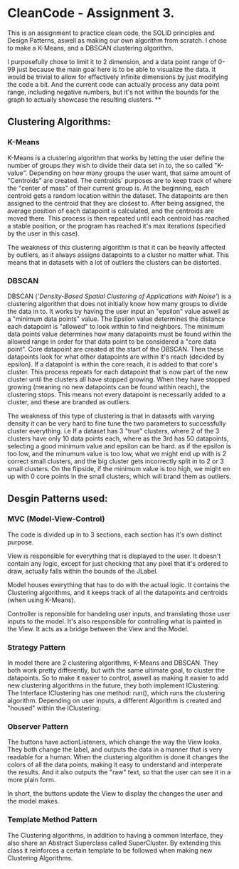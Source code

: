 # CleanCode - Assignment 3.

This is an assignment to practice clean code, the SOLID principles and Design Patterns, 
aswell as making our own algorithm from scratch. I chose to make a K-Means, and a DBSCAN clustering algorithm.

I purposefully chose to limit it to 2 dimension, and a data point range of 0-99 just because the main goal here is
to be able to visualize the data. It would be trivial to allow for effectively infinite dimensions by just modifying the code a bit. 
And the current code can actually process any data point range, including negative numbers, 
but it's not within the bounds for the graph to actually showcase the resulting clusters. **

## Clustering Algorithms:

### K-Means
K-Means is a clustering algorithm that works by letting the user define the number of groups they wish to divide their data set in to, the so called "K-value".
Depending on how many groups the user want, that same amount of "Centroids" are created.
The centroids' purposes are to keep track of where the "center of mass" of their current group is. 
At the beginning, each centroid gets a random location within the dataset. The datapoints are then assigned to the centroid that they are closest to.
After being assigned, the average position of each datapoint is calculated, and the centroids are moved there. 
This process is then repeated until each centroid has reached a stable position, or the program has reached it's max iterations (specified by the user in this case).

The weakness of this clustering algorithm is that it can be heavily affected by outliers, as it always assigns datapoints to a cluster no matter what. 
This means that in datasets with a lot of outliers the clusters can be distorted.

### DBSCAN
DBSCAN (*'Density-Based Spatial Clustering of Applications with Noise'*) is a clustering algorithm that does not initially know how many groups to divide the data in to.
It works by having the user input an "epsilon" value aswell as a "minimum data points" value. 
The Epsilon value determines the distance each datapoint is "allowed" to look within to find neighbors.
The minimum data points value determines how many datapoints must be found within the allowed range in order for that data point to be considered a "core data point".
Core datapoint are created at the start of the DBSCAN. Then these datapoints look for what other datapoints are within it's reach (decided by epsilon).
If a datapoint is within the core reach, it is added to that core's cluster. 
This process repeats for each datapoint that is now part of the new cluster until the clusters all have stopped growing. 
When they have stopped growing (meaning no new datapoints can be found within reach), the clustering stops.
This means not every datapoint is necessarily added to a cluster, and these are branded as outliers. 

The weakness of this type of clustering is that in datasets with varying density it can be very hard to fine tune the two parameters to successfully cluster everything.
i.e If a dataset has 3 "true" clusters, where 2 of the 3 clusters have only 10 data points each, where as the 3rd has 50 datapoints, selecting a good minimum value and epsilon can be hard.
as if the epsilon is too low, and the minumum value is too low, what we might end up with is 2 correct small clusters, and the big cluster gets incorrectly split in to 2 or 3 small clusters.
On the flipside, if the minimum value is too high, we might en up with 0 core points in the small clusters, which will brand them as outliers. 



## Desgin Patterns used:

### MVC (Model-View-Control)

The code is divided up in to 3 sections, each section has it's own distinct purpose. 

View is responsible for everything that is displayed to the user. 
It doesn't contain any logic, except for just checking that any pixel that it's ordered to draw, actually falls within the bounds of the JLabel.

Model houses everything that has to do with the actual logic. 
It contains the Clustering algorithms, and it keeps track of all the datapoints and centroids (when using K-Means).

Controller is reponsible for handeling user inputs, and translating those user inputs to the model.
It's also responsible for controlling what is painted in the View. It acts as a bridge between the View and the Model. 

### Strategy Pattern

In model there are 2 clustering algorithms, K-Means and DBSCAN.
They both work pretty differently, but with the same ultimate goal, to cluster the datapoints.
So to make it easier to control, aswell as making it easier to add new clustering algorithms in the future, they both implement IClustering.
The Interface IClustering has one method: run(), which runs the clustering algorithm. 
Depending on user inputs, a different Algorithm is created and "housed" within the IClustering. 

### Observer Pattern

The buttons have actionListeners, which change the way the View looks. 
They both change the label, and outputs the data in a manner that is very readable for a human.
When the clustering algorithm is done it changes the colors of all the data points, making it easy to understand and interperate the results.
And it also outputs the "raw" text, so that the user can see it in a more plain form. 

In short, the buttons update the View to display the changes the user and the model makes.

### Template Method Pattern

The Clustering algorithms, in addition to having a common Interface, they also share an Abstract Superclass called SuperCluster.
By extending this class it reinforces a certain template to be followed when making new Clustering Algorithms. 
